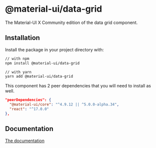 # @material-ui/data-grid

The Material-UI X Community edition of the data grid component.

## Installation

Install the package in your project directory with:

```sh
// with npm
npm install @material-ui/data-grid

// with yarn
yarn add @material-ui/data-grid
```

This component has 2 peer dependencies that you will need to install as well.

```json
"peerDependencies": {
  "@material-ui/core": "^4.9.12 || ^5.0.0-alpha.34",
  "react": "^17.0.0"
},
```

## Documentation

[The documentation](https://material-ui.com/components/data-grid/)
